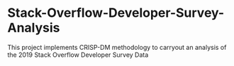 # Stack-Overflow-Developer-Survey-Analysis
This project implements CRISP-DM methodology to carryout an analysis of the 2019 Stack Overflow Developer Survey Data
